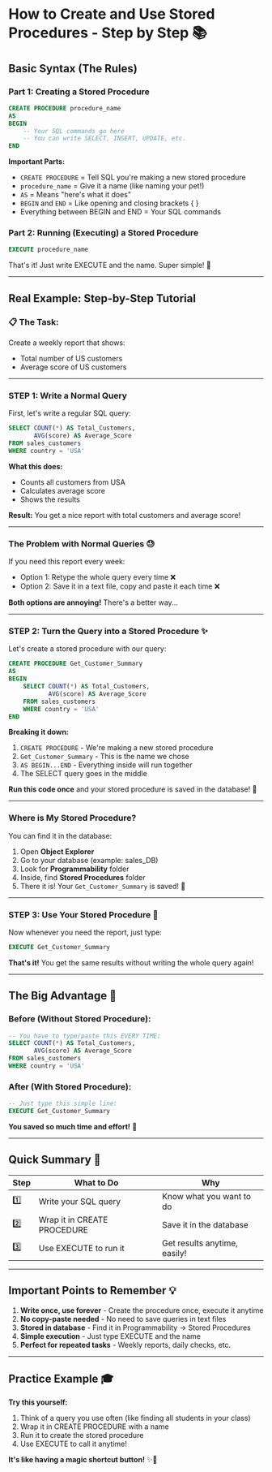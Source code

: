 # How to Create and Use Stored Procedures - Step by Step 📚

## Basic Syntax (The Rules)

### Part 1: Creating a Stored Procedure

```sql
CREATE PROCEDURE procedure_name
AS
BEGIN
    -- Your SQL commands go here
    -- You can write SELECT, INSERT, UPDATE, etc.
END
```

**Important Parts:**
- `CREATE PROCEDURE` = Tell SQL you're making a new stored procedure
- `procedure_name` = Give it a name (like naming your pet!)
- `AS` = Means "here's what it does"
- `BEGIN` and `END` = Like opening and closing brackets { }
- Everything between BEGIN and END = Your SQL commands

### Part 2: Running (Executing) a Stored Procedure

```sql
EXECUTE procedure_name
```

That's it! Just write EXECUTE and the name. Super simple! 🎉

---

## Real Example: Step-by-Step Tutorial

### 📋 **The Task:**
Create a weekly report that shows:
- Total number of US customers
- Average score of US customers

---

### **STEP 1: Write a Normal Query**

First, let's write a regular SQL query:

```sql
SELECT COUNT(*) AS Total_Customers,
       AVG(score) AS Average_Score
FROM sales_customers
WHERE country = 'USA'
```

**What this does:**
- Counts all customers from USA
- Calculates average score
- Shows the results

**Result:** You get a nice report with total customers and average score!

---

### **The Problem with Normal Queries** 😓

If you need this report every week:
- Option 1: Retype the whole query every time ❌
- Option 2: Save it in a text file, copy and paste it each time ❌

**Both options are annoying!** There's a better way...

---

### **STEP 2: Turn the Query into a Stored Procedure** ✨

Let's create a stored procedure with our query:

```sql
CREATE PROCEDURE Get_Customer_Summary
AS
BEGIN
    SELECT COUNT(*) AS Total_Customers,
           AVG(score) AS Average_Score
    FROM sales_customers
    WHERE country = 'USA'
END
```

**Breaking it down:**
1. `CREATE PROCEDURE` - We're making a new stored procedure
2. `Get_Customer_Summary` - This is the name we chose
3. `AS BEGIN...END` - Everything inside will run together
4. The SELECT query goes in the middle

**Run this code once** and your stored procedure is saved in the database! 🎊

---

### **Where is My Stored Procedure?**

You can find it in the database:
1. Open **Object Explorer**
2. Go to your database (example: sales_DB)
3. Look for **Programmability** folder
4. Inside, find **Stored Procedures** folder
5. There it is! Your `Get_Customer_Summary` is saved! 📁

---

### **STEP 3: Use Your Stored Procedure** 🚀

Now whenever you need the report, just type:

```sql
EXECUTE Get_Customer_Summary
```

**That's it!** You get the same results without writing the whole query again!

---

## The Big Advantage 🌟

### **Before (Without Stored Procedure):**
```sql
-- You have to type/paste this EVERY TIME:
SELECT COUNT(*) AS Total_Customers,
       AVG(score) AS Average_Score
FROM sales_customers
WHERE country = 'USA'
```

### **After (With Stored Procedure):**
```sql
-- Just type this simple line:
EXECUTE Get_Customer_Summary
```

**You saved so much time and effort!** 🎯

---

## Quick Summary 📝

| Step | What to Do | Why |
|------|-----------|-----|
| 1️⃣ | Write your SQL query | Know what you want to do |
| 2️⃣ | Wrap it in CREATE PROCEDURE | Save it in the database |
| 3️⃣ | Use EXECUTE to run it | Get results anytime, easily! |

---

## Important Points to Remember 💡

1. **Write once, use forever** - Create the procedure once, execute it anytime
2. **No copy-paste needed** - No need to save queries in text files
3. **Stored in database** - Find it in Programmability → Stored Procedures
4. **Simple execution** - Just type EXECUTE and the name
5. **Perfect for repeated tasks** - Weekly reports, daily checks, etc.

---

## Practice Example 🎓

**Try this yourself:**

1. Think of a query you use often (like finding all students in your class)
2. Wrap it in CREATE PROCEDURE with a name
3. Run it to create the stored procedure
4. Use EXECUTE to call it anytime!

**It's like having a magic shortcut button!** ✨🔘
